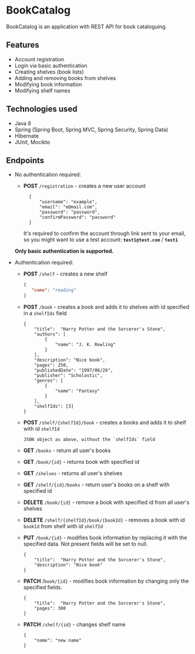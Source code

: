 # BookCatalog

BookCatalog is an application with REST API for book cataloguing.

## Features
- Account registration
- Login via basic authentication
- Creating shelves (book lists)
- Adding and removing books from shelves
- Modifying book information
- Modifying shelf names

## Technologies used
- Java 8
- Spring (Spring Boot, Spring MVC, Spring Security, Spring Data)
- Hibernate
- JUnit, Mocikto

## Endpoints
- No authentication required:  
	- **POST** `/registration` - creates a new user account

			{
				"username": "example",
				"email": "e@mail.com",
				"password": "password",
				"confirmPassword": "password"
			}
		It's required to confirm the account through link sent to your email, so you might want to use a test account:
		**`test1@test.com`** / **`test1`**
	
  **Only basic authentication is supported.**

- Authentication required:  

  - **POST** `/shelf` - creates a new shelf
    ```json
    {
       "name": "reading"
    }    
    ```
  - **POST** `/book` - creates a book and adds it to shelves with id specified in a `shelfIds` field

        {
            "title":  "Harry Potter and the Sorcerer's Stone",
            "authors": [
                {
                    "name": "J. K. Rowling"
                }
            ],
            "description": "Nice book",
            "pages": 250,
            "publishedDate": "1997/06/26",
            "publisher": "Scholastic",
            "genres": [
                {
                    "name": "Fantasy"
                }
            ],
            "shelfIds": [3]
        }

  - **POST** `/shelf/{shelfId}/book` - creates a books and adds it to shelf with id `shelfId`  
		
		JSON object as above, without the `shelfIds` field

  - **GET** `/books` - return all user's books
		
  - **GET** `/book/{id}` - returns book with specified id

  - **GET** `/shelves` - returns all user's shelves

  - **GET** `/shelf/{id}/books` - return user's books on a shelf with specified id 

  - **DELETE** `/book/{id}` - remove a book with specified id from all user's shelves

  - **DELETE** `/shelf/{shelfId}/book/{bookId}` - removes a book with id `bookId` from shelf with id `shelfId`

  - **PUT** `/book/{id}` - modifies book information by replacing it with the specified data. Not present fields will be set to null.
  
        {
            "title":  "Harry Potter and the Sorcerer's Stone",
            "description": "Nice book"
        }


  - **PATCH** /`book/{id}` - modifies book information by changing only the specified fields.
		
        {
            "title":  "Harry Potter and the Sorcerer's Stone",
            "pages": 300
        }

  - **PATCH** `/shelf/{id}` - changes shelf name
		
        {
            "name": "new name"
        }



